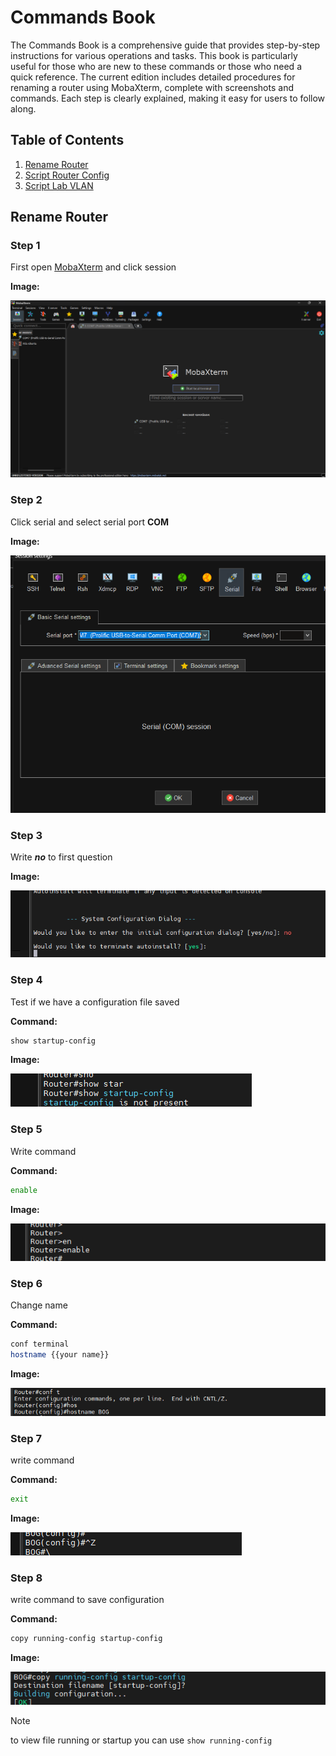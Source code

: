 # Commands Book

The Commands Book is a comprehensive guide that provides step-by-step instructions for various operations and tasks. This book is particularly useful for those who are new to these commands or those who need a quick reference. The current edition includes detailed procedures for renaming a router using MobaXterm, complete with screenshots and commands. Each step is clearly explained, making it easy for users to follow along.

## Table of Contents

1. [Rename Router](#rename-router)
2. [Script Router Config](config_router.zsh)
3. [Script Lab VLAN](LabVLAN.zsh)

## Rename Router

### Step 1

First open [MobaXterm](https://mobaxterm.mobatek.net/download.html) and click session

**Image:**

![Screenshot of MobaXterm home page](./src/First.png)

### Step 2

Click serial and select serial port **COM**

**Image:**

![Screenshot of session window](./src/Second.png)

### Step 3

Write ***no*** to first question

**Image:**

![Screenshot of terminal](./src/Third.png)

### Step 4

Test if we have a configuration file saved

**Command:**

```bash
show startup-config
```

**Image:**

![Screenshot of terminal](./src/Four.png)

### Step 5

Write command

**Command:**

```bash
enable
```

**Image:**

![Screenshot of terminal](./src/Five.png)

### Step 6

Change name

**Command:**

```bash
conf terminal
hostname {{your name}}
```

**Image:**

![Screenshot of terminal](./src/Six.png)

### Step 7

write command

**Command:**

```bash
exit
```

**Image:**

![Screenshot of terminal](./src/Seven.png)

### Step 8

write command to save configuration

**Command:**

```bash
copy running-config startup-config
```

**Image:**

![Screenshot of terminal](./src/Eight.png)

> [!NOTE]  
> to view file running or startup you can use `show running-config`
